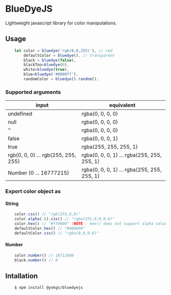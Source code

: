 # BlueDyeJS

Lightweight javascript library for color manipulations.

## Usage

```javascript
    let color = bluedye('rgb(0,0,255)'), // red
        defaultColor = bluedye(), // transparent
        black = bluedye(false),
        blackToo=bluedye(0),
        white=bluedye(true),
        blue=bluedye('#0000ff'),
        randomColor = bluedye().random();
```

### Supported arguments

input  | equivalent
--- | ---
undefined | rgba(0, 0, 0, 0)
null | rgba(0, 0, 0, 0)
'' | rgba(0, 0, 0, 0)
false | rgba(0, 0, 0, 1)
true | rgba(255, 255, 255, 1)
rgb(0, 0, 0) ... rgb(255, 255, 255) |  rgba(0, 0, 0, 1) ... rgba(255, 255, 255, 1)
Number (0 ... 16777215) | rgba(0, 0, 0, 1) ... rgba(255, 255, 255, 1)



### Export color object as 

#### String

```javascript
    color.css() // "rgb(255,0,0)"
    color.alpha(.6).css() // "rgba(255,0,0,0.6)"
    color.hex() // "#ff0000" (NOTE : hex() does not support alpha values)
    defaultColor.hex() // "#000000"
    defaultColor.css() // "rgba(0,0,0,0)"
```
#### Number
```javascript
    color.number() // 16711680
    black.number() // 0
```

## Intallation

```
    $ npm install @yokgs/bluedyejs
```
